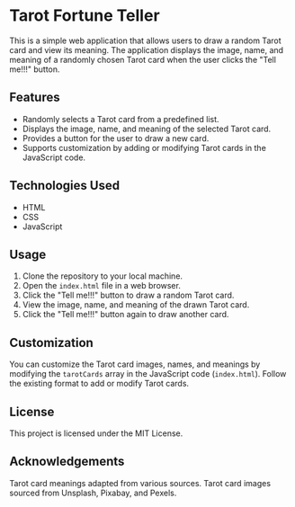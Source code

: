 # Tarot Fortune Teller

This is a simple web application that allows users to draw a random Tarot card and view its meaning. The application displays the image, name, and meaning of a randomly chosen Tarot card when the user clicks the "Tell me!!!" button.

## Features

- Randomly selects a Tarot card from a predefined list.
- Displays the image, name, and meaning of the selected Tarot card.
- Provides a button for the user to draw a new card.
- Supports customization by adding or modifying Tarot cards in the JavaScript code.

## Technologies Used

- HTML
- CSS
- JavaScript

## Usage

1. Clone the repository to your local machine.
2. Open the `index.html` file in a web browser.
3. Click the "Tell me!!!" button to draw a random Tarot card.
4. View the image, name, and meaning of the drawn Tarot card.
5. Click the "Tell me!!!" button again to draw another card.

## Customization

You can customize the Tarot card images, names, and meanings by modifying the `tarotCards` array in the JavaScript code (`index.html`). Follow the existing format to add or modify Tarot cards.

## License
This project is licensed under the MIT License.

## Acknowledgements
Tarot card meanings adapted from various sources.
Tarot card images sourced from Unsplash, Pixabay, and Pexels.
